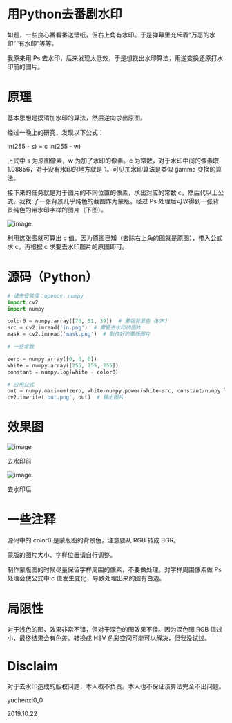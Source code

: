 # 用Python去番剧水印

如题，一些良心番看番送壁纸，但右上角有水印。于是弹幕里充斥着“万恶的水印”“有水印”等等。

我原来用 Ps 去水印，后来发现太低效，于是想找出水印算法，用逆变换还原打水印前的图片。

# 原理

基本思想是摸清加水印的算法，然后逆向求出原图。

经过一晚上的研究，发现以下公式：

ln(255 - s) = c ln(255 - w)

上式中 s 为原图像素，w 为加了水印的像素。c 为常数，对于水印中间的像素取 1.08856，对于没有水印的地方就是 1。可见加水印算法是类似 gamma 变换的算法。

接下来的任务就是对于图片的不同位置的像素，求出对应的常数 c，然后代以上公式。我找 了一张背景几乎纯色的截图作为蒙版。经过 Ps 处理后可以得到一张背景纯色的带水印字样的图片（下图）。

![image](https://github.com/yuchenxi2000/bilibili-watermark/blob/master/mask.png)

利用这张图就可算出 c 值。因为原图已知（去除右上角的图就是原图），带入公式求 c，再根据 c 求要去水印图片的原图即可。

# 源码（Python）

``` python
# 请先安装库：opencv，numpy
import cv2
import numpy

color0 = numpy.array([70, 51, 39])  # 蒙版背景色（BGR）
src = cv2.imread('in.png')  # 需要去水印的图片
mask = cv2.imread('mask.png')  # 制作好的蒙版图片

# 一些常数

zero = numpy.array([0, 0, 0])
white = numpy.array([255, 255, 255])
constant = numpy.log(white - color0)

# 应用公式
out = numpy.maximum(zero, white-numpy.power(white-src, constant/numpy.log(white-mask)))
cv2.imwrite('out.png', out)  # 输出图片
```

# 效果图

![image](https://github.com/yuchenxi2000/bilibili-watermark/blob/master/example-small.png)

去水印前

![image](https://github.com/yuchenxi2000/bilibili-watermark/blob/master/example-out-small.png)

去水印后

# 一些注释

源码中的 color0 是蒙版图的背景色，注意要从 RGB 转成 BGR。

蒙版的图片大小、字样位置请自行调整。

制作蒙版图的时候尽量保留字样周围的像素，不要做处理。对字样周围像素做 Ps 处理会使公式中 c 值发生变化，导致处理出来的图有白边。

# 局限性

对于浅色的图，效果非常不错，但对于深色的图效果不佳。因为深色图 RGB 值过小，最终结果会有色差。转换成 HSV 色彩空间可能可以解决，但我没试过。

# Disclaim

对于去水印造成的版权问题，本人概不负责。本人也不保证该算法完全不出问题。



yuchenxi0_0

2019.10.22